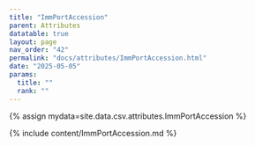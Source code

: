 ```yaml
---
title: "ImmPortAccession"
parent: Attributes
datatable: true
layout: page
nav_order: "42"
permalink: "docs/attributes/ImmPortAccession.html"
date: "2025-05-05"
params:
  title: ""
  rank: ""
---
```

{% assign mydata=site.data.csv.attributes.ImmPortAccession %} 

{% include content/ImmPortAccession.md %}
